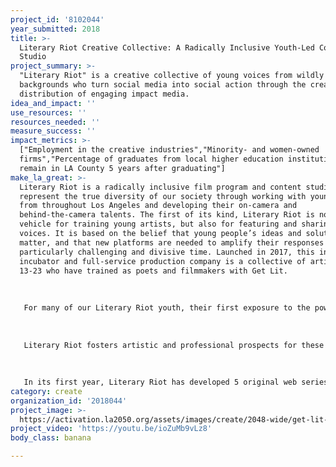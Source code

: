 ```yaml
---
project_id: '8102044'
year_submitted: 2018
title: >-
  Literary Riot Creative Collective: A Radically Inclusive Youth-Led Content
  Studio
project_summary: >-
  "Literary Riot" is a creative collective of young voices from wildly diverse
  backgrounds who turn social media into social action through the creation and
  distribution of engaging impact media.
idea_and_impact: ''
use_resources: ''
resources_needed: ''
measure_success: ''
impact_metrics: >-
  ["Employment in the creative industries","Minority- and women-owned
  firms","Percentage of graduates from local higher education institutions that
  remain in LA County 5 years after graduating"]
make_la_great: >-
  Literary Riot is a radically inclusive film program and content studio. We
  represent the true diversity of our society through working with young voices
  from throughout Los Angeles and developing their on-camera and
  behind-the-camera talents. The first of its kind, Literary Riot is not only a
  vehicle for training young artists, but also for featuring and sharing their
  voices. It is based on the belief that young people’s ideas and solutions
  matter, and that new platforms are needed to amplify their responses at a
  particularly challenging and divisive time. Launched in 2017, this in-house
  incubator and full-service production company is a collective of artists ages
  13-23 who have trained as poets and filmmakers with Get Lit. 
   
   
   
   For many of our Literary Riot youth, their first exposure to the power of poetic expression comes through Get Lit’s In-School Program. Eligible and interested young poets continue on as Get Lit Players. Students who are interested in film join our "Pilot" Program, a free 16-week course in independent filmmaking in which they learn and implement everything from development to distribution. Graduates are offered a 6 month Literary Riot Fellowship that includes additional classes and on-set experience. Young artists then move into the Literary Riot Content Studio where they receive advanced training and professional opportunities. The original content that they create builds their resumes, pays them, and promotes marginalized youth voices. 
   
    
   
   Literary Riot fosters artistic and professional prospects for these storytellers through continuing education and industry work, as well as training in professional etiquette, business skills, and other tools. It creates a bridge to success between high school and adulthood that is so often lacking in educational institutions, and has a meaningful impact on employment in L.A.’s creative industries, particularly for women and young people of color. 
   
   
   
   In its first year, Literary Riot has developed 5 original web series garnering over 3 million views, and our students’ work has screened at the Academy of Motion Picture Arts and Sciences, The Grammy Museum, and more. Current offerings include original content, in-house productions, manifestos commissioned by companies and organizations, and brand consulting that implements young voices into corporate social impact campaigns. In addition to building L.A.’s profile nationally, many of our Literary Riot filmmakers have become civic activists and gotten involved locally with the Women’s March, March for our Lives, and Rock the Vote, among others. In March 2018, our students were thrust into the epicenter of the national media campaign being supported directly by their youth peers across the country organizing the March For Our Lives. Our students produced the most watched and shared pieces of media for that campaign garnering 4 million views in 10 days.
category: create
organization_id: '2018044'
project_image: >-
  https://activation.la2050.org/assets/images/create/2048-wide/get-lit-words-ignite.jpg
project_video: 'https://youtu.be/ioZuMb9vLz8'
body_class: banana

---
```

